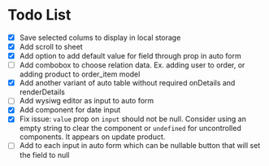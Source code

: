 # Todo List

- [x] Save selected colums to display in local storage
- [x] Add scroll to sheet
- [x] Add option to add default value for field through prop in auto form
- [ ] Add combobox to choose relation data. Ex. adding user to order, or adding product to order_item model
- [x] Add another variant of auto table without required onDetails and renderDetails
- [ ] Add wysiwg editor as input to auto form
- [x] Add component for date input
- [x] Fix issue: `value` prop on `input` should not be null. Consider using an empty string to clear the component or `undefined` for uncontrolled components. It appears on update product.
- [ ] Add to each input in auto form which can be nullable button that will set the field to null
